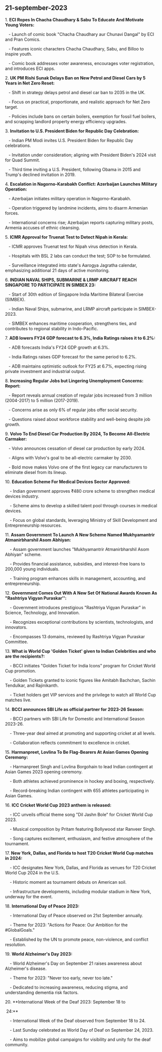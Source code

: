 ## 21-september-2023

1\. **ECI Ropes In Chacha Chaudhary & Sabu To Educate And Motivate Young Voters:**

   - Launch of comic book "Chacha Chaudhary aur Chunavi Dangal" by ECI and Pran Comics.

   - Features iconic characters Chacha Chaudhary, Sabu, and Billoo to inspire youth.

   - Comic book addresses voter awareness, encourages voter registration, and introduces ECI apps.

2\. **UK PM Rishi Sunak Delays Ban on New Petrol and Diesel Cars by 5 Years in Net Zero Reset:**

   - Shift in strategy delays petrol and diesel car ban to 2035 in the UK.

   - Focus on practical, proportionate, and realistic approach for Net Zero target.

   - Policies include bans on certain boilers, exemption for fossil fuel boilers, and scrapping landlord property energy efficiency upgrades.

3\. **Invitation to U.S. President Biden for Republic Day Celebration:**

   - Indian PM Modi invites U.S. President Biden for Republic Day celebrations.

   - Invitation under consideration; aligning with President Biden's 2024 visit for Quad Summit.

   - Third time inviting a U.S. President, following Obama in 2015 and Trump's declined invitation in 2019.

4\. **Escalation in Nagorno-Karabakh Conflict: Azerbaijan Launches Military Operation:**

   - Azerbaijan initiates military operation in Nagorno-Karabakh.

   - Operation triggered by landmine incidents, aims to disarm Armenian forces.

   - International concerns rise; Azerbaijan reports capturing military posts, Armenia accuses of ethnic cleansing.

5\. **ICMR Approval for Truenat Test to Detect Nipah in Kerala:**

   - ICMR approves Truenat test for Nipah virus detection in Kerala.

   - Hospitals with BSL 2 labs can conduct the test; SOP to be formulated.

   - Surveillance integrated into state's Aarogya Jagratha calendar, emphasizing additional 21 days of active monitoring.

6\. **INDIAN NAVAL SHIPS, SUBMARINE & LRMP AIRCRAFT REACH SINGAPORE TO PARTICIPATE IN SIMBEX 23:**

   - Start of 30th edition of Singapore India Maritime Bilateral Exercise (SIMBEX).

   - Indian Naval Ships, submarine, and LRMP aircraft participate in SIMBEX-2023.

   - SIMBEX enhances maritime cooperation, strengthens ties, and contributes to regional stability in Indo-Pacific.

7\. **ADB lowers FY24 GDP forecast to 6.3%, India Ratings raises it to 6.2%:**

   - ADB forecasts India's FY24 GDP growth at 6.3%.

   - India Ratings raises GDP forecast for the same period to 6.2%.

   - ADB maintains optimistic outlook for FY25 at 6.7%, expecting rising private investment and industrial output.

8\. **Increasing Regular Jobs but Lingering Unemployment Concerns: Report:**

   - Report reveals annual creation of regular jobs increased from 3 million (2004-2017) to 5 million (2017-2019).

   - Concerns arise as only 6% of regular jobs offer social security.

   - Questions raised about workforce stability and well-being despite job growth.

9\. **Volvo To End Diesel Car Production By 2024, To Become All-Electric Carmaker:**

   - Volvo announces cessation of diesel car production by early 2024.

   - Aligns with Volvo's goal to be all-electric carmaker by 2030.

   - Bold move makes Volvo one of the first legacy car manufacturers to eliminate diesel from its lineup.

10\. **Education Scheme For Medical Devices Sector Approved:**

    - Indian government approves ₹480 crore scheme to strengthen medical devices industry.

    - Scheme aims to develop a skilled talent pool through courses in medical devices.

    - Focus on global standards, leveraging Ministry of Skill Development and Entrepreneurship resources.

11\. **Assam Government To Launch A New Scheme Named Mukhyamantrir Atmanirbharshil Asom Abhiyan:**

    - Assam government launches "Mukhyamantrir Atmanirbharshil Asom Abhiyan" scheme.

    - Provides financial assistance, subsidies, and interest-free loans to 200,000 young individuals.

    - Training program enhances skills in management, accounting, and entrepreneurship.

12\. **Government Comes Out With A New Set Of National Awards Known As "Rashtriya Vigyan Puraskar'':**

    - Government introduces prestigious "Rashtriya Vigyan Puraskar" in Science, Technology, and Innovation.

    - Recognizes exceptional contributions by scientists, technologists, and innovators.

    - Encompasses 13 domains, reviewed by Rashtriya Vigyan Puraskar Committee.

13\. **What is World Cup 'Golden Ticket' given to Indian Celebrities and who are the recipients?:**

    - BCCI initiates "Golden Ticket for India Icons" program for Cricket World Cup promotion.

    - Golden Tickets granted to iconic figures like Amitabh Bachchan, Sachin Tendulkar, and Rajinikanth.

    - Ticket holders get VIP services and the privilege to watch all World Cup matches live.

14\. **BCCI announces SBI Life as official partner for 2023-26 Season:**

    - BCCI partners with SBI Life for Domestic and International Season 2023-26.

    - Three-year deal aimed at promoting and supporting cricket at all levels.

    - Collaboration reflects commitment to excellence in cricket.

15\. **Harmanpreet, Lovlina To Be Flag-Bearers At Asian Games Opening Ceremony:**

    - Harmanpreet Singh and Lovlina Borgohain to lead Indian contingent at Asian Games 2023 opening ceremony.

    - Both athletes achieved prominence in hockey and boxing, respectively.

    - Record-breaking Indian contingent with 655 athletes participating in Asian Games.

16\. **ICC Cricket World Cup 2023 anthem is released:**

    - ICC unveils official theme song "Dil Jashn Bole" for Cricket World Cup 2023.

    - Musical composition by Pritam featuring Bollywood star Ranveer Singh.

    - Song captures excitement, enthusiasm, and festive atmosphere of the tournament.

17\. **New York, Dallas, and Florida to host T20 Cricket World Cup matches in 2024:**

    - ICC designates New York, Dallas, and Florida as venues for T20 Cricket World Cup 2024 in the U.S.

    - Historic moment as tournament debuts on American soil.

    - Infrastructure developments, including modular stadium in New York, underway for the event.

18\. **International Day of Peace 2023:**

    - International Day of Peace observed on 21st September annually.

    - Theme for 2023: "Actions for Peace: Our Ambition for the #GlobalGoals."

    - Established by the UN to promote peace, non-violence, and conflict resolution.

19\. **World Alzheimer's Day 2023:**

    - World Alzheimer's Day on September 21 raises awareness about Alzheimer's disease.

    - Theme for 2023: "Never too early, never too late."

    - Dedicated to increasing awareness, reducing stigma, and understanding dementia risk factors.

20\. **International Week of the Deaf 2023: September 18 to

 24:**

    - International Week of the Deaf observed from September 18 to 24.

    - Last Sunday celebrated as World Day of Deaf on September 24, 2023.

    - Aims to mobilize global campaigns for visibility and unity for the deaf community.